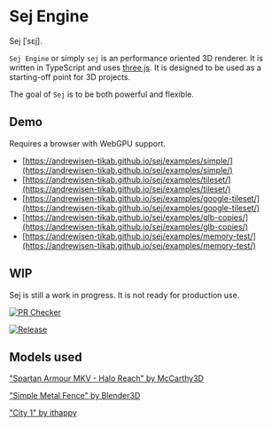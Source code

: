 # Sej Engine

Sej \[ˈsɛj\].

`Sej Engine` or simply `sej` is an performance oriented 3D renderer. It is written in TypeScript and uses [three.js](https://threejs.org/). It is designed to be used as a starting-off point for 3D projects.

The goal of `Sej` is to be both powerful and flexible.

## Demo

Requires a browser with WebGPU support.

-   [https://andrewisen-tikab.github.io/sej/examples/simple/](https://andrewisen-tikab.github.io/sej/examples/simple/)
-   [https://andrewisen-tikab.github.io/sej/examples/tileset/](https://andrewisen-tikab.github.io/sej/examples/tileset/)
-   [https://andrewisen-tikab.github.io/sej/examples/google-tileset/](https://andrewisen-tikab.github.io/sej/examples/google-tileset/)
-   [https://andrewisen-tikab.github.io/sej/examples/glb-copies/](https://andrewisen-tikab.github.io/sej/examples/glb-copies/)
-   [https://andrewisen-tikab.github.io/sej/examples/memory-test/](https://andrewisen-tikab.github.io/sej/examples/memory-test/)

## WIP

Sej is still a work in progress. It is not ready for production use.

[![PR Checker](https://github.com/andrewisen-tikab/sej/actions/workflows/pr.yml/badge.svg)](https://github.com/andrewisen-tikab/sej/actions/workflows/pr.yml)

[![Release](https://github.com/andrewisen-tikab/sej/actions/workflows/release.yml/badge.svg)](https://github.com/andrewisen-tikab/sej/actions/workflows/release.yml)

## Models used

["Spartan Armour MKV - Halo Reach" by McCarthy3D](https://sketchfab.com/3d-models/spartan-armour-mkv-halo-reach-57070b2fd9ff472c8988e76d8c5cbe66)

["Simple Metal Fence" by Blender3D](https://sketchfab.com/3d-models/simple-metal-fence-9450c03e6c074982b9f86cd73866b461)

["City 1" by ithappy](https://sketchfab.com/3d-models/city-1-55b5426840fd45f19f19efdb4293f986)
